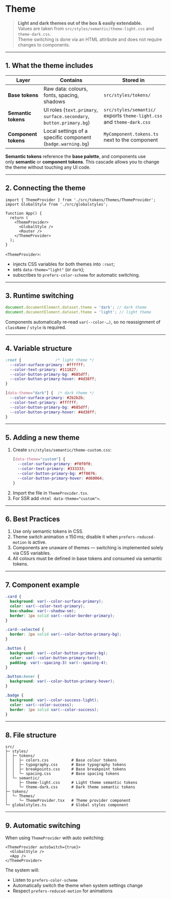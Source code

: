 # Theme

> **Light and dark themes out of the box & easily extendable.**  
> Values are taken from `src/styles/semantic/theme-light.css` and `theme-dark.css`.  
> Theme switching is done via an HTML attribute and does not require changes to components.

---

## 1. What the theme includes

| Layer | Contains | Stored in |
|-------|----------|-----------|
| **Base tokens** | Raw data: colours, fonts, spacing, shadows | `src/styles/tokens/` |
| **Semantic tokens** | UI roles (`text.primary`, `surface.secondary`, `button.primary.bg`) | `src/styles/semantic/` <br> exports `theme-light.css` and `theme-dark.css` |
| **Component tokens** | Local settings of a specific component (`badge.warning.bg`) | `MyComponent.tokens.ts` next to the component |

**Semantic tokens** reference the **base palette**, and components use  
only **semantic** or **component tokens**. This cascade allows you to change the theme without touching any UI code.

---

## 2. Connecting the theme

```tsx
import { ThemeProvider } from './src/tokens/Themes/ThemeProvider';
import GlobalStyle from './src/globalstyles';

function App() {
  return (
    <ThemeProvider>
      <GlobalStyle />
      <Router />
    </ThemeProvider>
  );
}
```

`<ThemeProvider>`:
* injects CSS variables for both themes into `:root`;
* sets `data-theme="light"` (or `dark`);
* subscribes to `prefers-color-scheme` for automatic switching.

---

## 3. Runtime switching

```ts
document.documentElement.dataset.theme = 'dark'; // dark theme
document.documentElement.dataset.theme = 'light'; // light theme
```

Components automatically re‑read `var(--color-…)`, so no reassignment of `className` / `style` is required.

---

## 4. Variable structure

```css
:root {               /* light theme */
  --color-surface-primary: #ffffff;
  --color-text-primary: #111827;
  --color-button-primary-bg: #685dff;
  --color-button-primary-hover: #4d38ff;
}

[data-theme="dark"] {  /* dark theme */
  --color-surface-primary: #2b2b2b;
  --color-text-primary: #ffffff;
  --color-button-primary-bg: #685dff;
  --color-button-primary-hover: #4d38ff;
}
```

---

## 5. Adding a new theme

1. Create `src/styles/semantic/theme-custom.css`:
   ```css
   [data-theme="custom"] {
     --color-surface-primary: #f0f0f0;
     --color-text-primary: #333333;
     --color-button-primary-bg: #ff0076;
     --color-button-primary-hover: #d60064;
   }
   ```
2. Import the file in `ThemeProvider.tsx`.
3. For SSR add `<html data-theme="custom">`.

---

## 6. Best Practices

1. Use only semantic tokens in CSS.
2. Theme switch animation ≤ 150 ms; disable it when `prefers-reduced-motion` is active.
3. Components are unaware of themes — switching is implemented solely via CSS variables.
4. All colours must be defined in base tokens and consumed via semantic tokens.

---

## 7. Component example

```css
.card {
  background: var(--color-surface-primary);
  color: var(--color-text-primary);
  box-shadow: var(--shadow-sm);
  border: 1px solid var(--color-border-primary);
}

.card--selected {
  border: 2px solid var(--color-button-primary-bg);
}

.button {
  background: var(--color-button-primary-bg);
  color: var(--color-button-primary-text);
  padding: var(--spacing-3) var(--spacing-4);
}

.button:hover {
  background: var(--color-button-primary-hover);
}

.badge {
  background: var(--color-success-light);
  color: var(--color-success);
  border: 1px solid var(--color-success);
}
```

---

## 8. File structure

```
src/
├─ styles/
│  ├─ tokens/
│  │  ├─ colors.css          # Base colour tokens
│  │  ├─ typography.css      # Base typography tokens
│  │  ├─ breakpoints.css     # Base breakpoint tokens
│  │  └─ spacing.css         # Base spacing tokens
│  └─ semantic/
│     ├─ theme-light.css     # Light theme semantic tokens
│     └─ theme-dark.css      # Dark theme semantic tokens
├─ tokens/
│  └─ Themes/
│     └─ ThemeProvider.tsx   # Theme provider component
└─ globalstyles.ts           # Global styles component
```

---

## 9. Automatic switching

When using `ThemeProvider` with auto switching:

```tsx
<ThemeProvider autoSwitch={true}>
  <GlobalStyle />
  <App />
</ThemeProvider>
```

The system will:
- Listen to `prefers-color-scheme`
- Automatically switch the theme when system settings change
- Respect `prefers-reduced-motion` for animations
